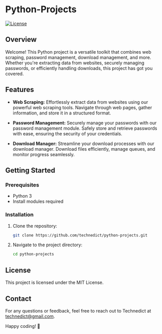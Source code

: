 # Python-Projects

[![License](https://img.shields.io/badge/License-MIT-blue.svg)](LICENSE)

## Overview

Welcome! This Python project is a versatile toolkit that combines web scraping, password management, download management, and more. Whether you're extracting data from websites, securely managing passwords, or efficiently handling downloads, this project has got you covered.

## Features

- **Web Scraping:** Effortlessly extract data from websites using our powerful web scraping tools. Navigate through web pages, gather information, and store it in a structured format.

- **Password Management:** Securely manage your passwords with our password management module. Safely store and retrieve passwords with ease, ensuring the security of your credentials.

- **Download Manager:** Streamline your download processes with our download manager. Download files efficiently, manage queues, and monitor progress seamlessly.


## Getting Started

### Prerequisites

- Python 3
- Install modules required

### Installation

1. Clone the repository:

   ```bash
   git clone https://github.com/technedict/python-projects.git

2. Navigate to the project directory:

   ```bash
   cd python-projects


## License

This project is licensed under the MIT License.

## Contact

For any questions or feedback, feel free to reach out to Technedict at technedict@gmail.com.

Happy coding! 🚀

